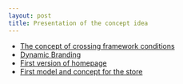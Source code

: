 ```yaml
---
layout: post
title: Presentation of the concept idea
---
```


- [The concept of crossing framework conditions](https://docs.google.com/spreadsheets/d/1SC2yEkBmQ5XHqIO4aBTsGN4zVFB1zlUK17p0-M_u77Y/edit?usp=sharing)
- [Dynamic Branding](#)
- [First version of homepage](#)
- [First model and concept for the store](#)
